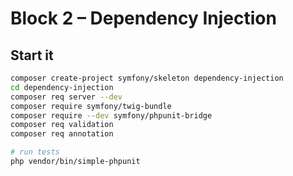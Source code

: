 # Block 2 – Dependency Injection

## Start it

```bash
composer create-project symfony/skeleton dependency-injection
cd dependency-injection
composer req server --dev
composer require symfony/twig-bundle
composer require --dev symfony/phpunit-bridge
composer req validation
composer req annotation

# run tests
php vendor/bin/simple-phpunit
```